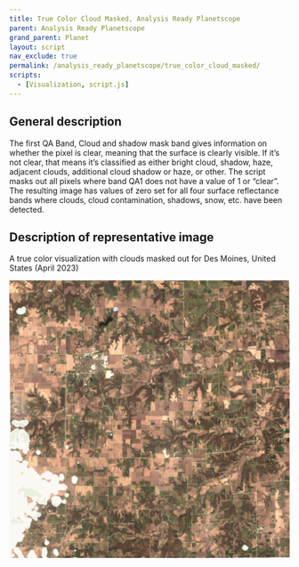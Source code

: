 ```yaml
---
title: True Color Cloud Masked, Analysis Ready Planetscope
parent: Analysis Ready Planetscope
grand_parent: Planet
layout: script
nav_exclude: true
permalink: /analysis_ready_planetscope/true_color_cloud_masked/
scripts:
  - [Visualization, script.js]
---
```


## General description
The first QA Band, Cloud and shadow mask band gives information on whether the pixel is clear, meaning that the surface is clearly visible. If it’s not clear, that means it’s classified as either bright cloud, shadow, haze, adjacent clouds, additional cloud shadow or haze, or other. The script masks out all pixels where band QA1 does not have a value of 1 or “clear”. The resulting image has values of zero set for all four surface reflectance bands where clouds, cloud contamination, shadows, snow, etc. have been detected.

## Description of representative image

A true color visualization with clouds masked out for Des Moines, United States (April 2023)

![True Color with Clouds Masked of Des Moines](fig/fig1.png)